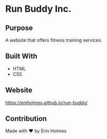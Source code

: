 # Run Buddy Inc.

## Purpose
A website that offers fitness training services.

## Built With
* HTML
* CSS

## Website
https://emholmes.github.io/run-buddy/

## Contribution
Made with ❤️ by Erin Holmes
